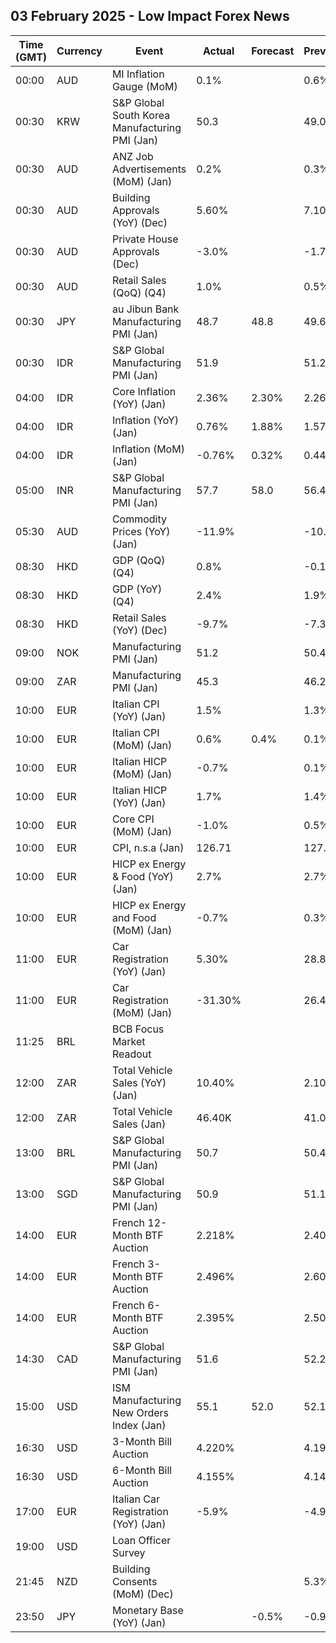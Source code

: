 ## 03 February 2025 - Low Impact Forex News

| Time (GMT) | Currency | Event | Actual | Forecast | Previous |
|------|----------|-------|--------|----------|----------|
| 00:00 | AUD | MI Inflation Gauge (MoM) | 0.1% |  | 0.6% |
| 00:30 | KRW | S&P Global South Korea Manufacturing PMI (Jan) | 50.3 |  | 49.0 |
| 00:30 | AUD | ANZ Job Advertisements (MoM) (Jan) | 0.2% |  | 0.3% |
| 00:30 | AUD | Building Approvals (YoY) (Dec) | 5.60% |  | 7.10% |
| 00:30 | AUD | Private House Approvals (Dec) | -3.0% |  | -1.7% |
| 00:30 | AUD | Retail Sales (QoQ) (Q4) | 1.0% |  | 0.5% |
| 00:30 | JPY | au Jibun Bank Manufacturing PMI (Jan) | 48.7 | 48.8 | 49.6 |
| 00:30 | IDR | S&P Global Manufacturing PMI (Jan) | 51.9 |  | 51.2 |
| 04:00 | IDR | Core Inflation (YoY) (Jan) | 2.36% | 2.30% | 2.26% |
| 04:00 | IDR | Inflation (YoY) (Jan) | 0.76% | 1.88% | 1.57% |
| 04:00 | IDR | Inflation (MoM) (Jan) | -0.76% | 0.32% | 0.44% |
| 05:00 | INR | S&P Global Manufacturing PMI (Jan) | 57.7 | 58.0 | 56.4 |
| 05:30 | AUD | Commodity Prices (YoY) (Jan) | -11.9% |  | -10.7% |
| 08:30 | HKD | GDP (QoQ) (Q4) | 0.8% |  | -0.1% |
| 08:30 | HKD | GDP (YoY) (Q4) | 2.4% |  | 1.9% |
| 08:30 | HKD | Retail Sales (YoY) (Dec) | -9.7% |  | -7.3% |
| 09:00 | NOK | Manufacturing PMI (Jan) | 51.2 |  | 50.4 |
| 09:00 | ZAR | Manufacturing PMI (Jan) | 45.3 |  | 46.2 |
| 10:00 | EUR | Italian CPI (YoY) (Jan) | 1.5% |  | 1.3% |
| 10:00 | EUR | Italian CPI (MoM) (Jan) | 0.6% | 0.4% | 0.1% |
| 10:00 | EUR | Italian HICP (MoM) (Jan) | -0.7% |  | 0.1% |
| 10:00 | EUR | Italian HICP (YoY) (Jan) | 1.7% |  | 1.4% |
| 10:00 | EUR | Core CPI (MoM) (Jan) | -1.0% |  | 0.5% |
| 10:00 | EUR | CPI, n.s.a (Jan) | 126.71 |  | 127.07 |
| 10:00 | EUR | HICP ex Energy & Food (YoY) (Jan) | 2.7% |  | 2.7% |
| 10:00 | EUR | HICP ex Energy and Food (MoM) (Jan) | -0.7% |  | 0.3% |
| 11:00 | EUR | Car Registration (YoY) (Jan) | 5.30% |  | 28.80% |
| 11:00 | EUR | Car Registration (MoM) (Jan) | -31.30% |  | 26.40% |
| 11:25 | BRL | BCB Focus Market Readout |  |  |  |
| 12:00 | ZAR | Total Vehicle Sales (YoY) (Jan) | 10.40% |  | 2.10% |
| 12:00 | ZAR | Total Vehicle Sales (Jan) | 46.40K |  | 41.09K |
| 13:00 | BRL | S&P Global Manufacturing PMI (Jan) | 50.7 |  | 50.4 |
| 13:00 | SGD | S&P Global Manufacturing PMI (Jan) | 50.9 |  | 51.1 |
| 14:00 | EUR | French 12-Month BTF Auction | 2.218% |  | 2.407% |
| 14:00 | EUR | French 3-Month BTF Auction | 2.496% |  | 2.608% |
| 14:00 | EUR | French 6-Month BTF Auction | 2.395% |  | 2.508% |
| 14:30 | CAD | S&P Global Manufacturing PMI (Jan) | 51.6 |  | 52.2 |
| 15:00 | USD | ISM Manufacturing New Orders Index (Jan) | 55.1 | 52.0 | 52.1 |
| 16:30 | USD | 3-Month Bill Auction | 4.220% |  | 4.195% |
| 16:30 | USD | 6-Month Bill Auction | 4.155% |  | 4.140% |
| 17:00 | EUR | Italian Car Registration (YoY) (Jan) | -5.9% |  | -4.9% |
| 19:00 | USD | Loan Officer Survey |  |  |  |
| 21:45 | NZD | Building Consents (MoM) (Dec) |  |  | 5.3% |
| 23:50 | JPY | Monetary Base (YoY) (Jan) |  | -0.5% | -0.9% |
